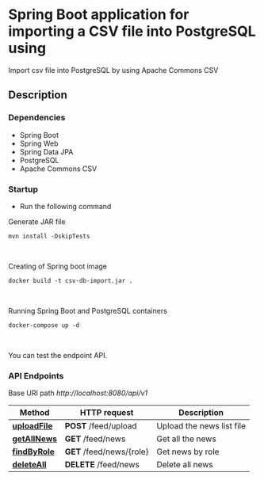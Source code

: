 # Spring Boot application for importing a CSV file into PostgreSQL using
Import csv file into PostgreSQL by using Apache Commons CSV

## Description

### Dependencies

* Spring Boot
* Spring Web
* Spring Data JPA
* PostgreSQL
* Apache Commons CSV

### Startup

* Run the following command

Generate JAR file

```
mvn install -DskipTests
```
<br/>

Creating of Spring boot image

```
docker build -t csv-db-import.jar .
```
<br/>

Running Spring Boot and PostgreSQL containers

```
docker-compose up -d
```
<br/>

You can test the endpoint API.

### API Endpoints

Base URI path *http://localhost:8080/api/v1*

Method                                                    | HTTP request         | Description
-----------------------------------------------------------|----------------------| -------------
[**uploadFile**](http://localhost:8080/api/v1/feed/upload) | **POST** /feed/upload | Upload the news list file
[**getAllNews**](http://localhost:8080/api/v1/feed/news)       | **GET** /feed/news    | Get all the news
[**findByRole**](http://localhost:8080/api/v1/feed/news/{role})           | **GET** /feed/news/{role}    | Get news by role
[**deleteAll**](http://localhost:8080/api/v1/feed/news)         | **DELETE** /feed/news   | Delete all news
